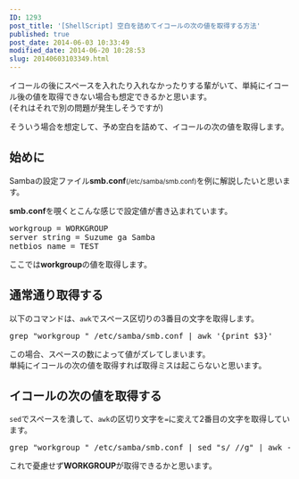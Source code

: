 ```yaml
---
ID: 1293
post_title: '[ShellScript] 空白を詰めてイコールの次の値を取得する方法'
published: true
post_date: 2014-06-03 10:33:49
modified_date: 2014-06-20 10:28:53
slug: 20140603103349.html
---
```

<p>イコールの後にスペースを入れたり入れなかったりする輩がいて、単純にイコール後の値を取得できない場合も想定できるかと思います。<br />
(それはそれで別の問題が発生しそうですが)</p>
<p>そういう場合を想定して、予め空白を詰めて、イコールの次の値を取得します。<br />
<!--more--></p>
<h2>始めに</h2>
<p>Sambaの設定ファイル<b>smb.conf</b><small>(/etc/samba/smb.conf)</small>を例に解説したいと思います。</p>
<p><b>smb.conf</b>を覗くとこんな感じで設定値が書き込まれています。</p>
<pre class="cmd">
workgroup = WORKGROUP
server string = Suzume ga Samba
netbios name = TEST
</pre>
<p>ここでは<b>workgroup</b>の値を取得します。</p>
<h2>通常通り取得する</h2>
<p>以下のコマンドは、<code>awk</code>でスペース区切りの3番目の文字を取得します。</p>
<pre class="prettyprint">grep "workgroup " /etc/samba/smb.conf | awk '{print $3}'</pre>
<p>この場合、スペースの数によって値がズレてしまいます。<br />
単純にイコールの次の値を取得すれば取得ミスは起こらないと思います。</p>
<h2>イコールの次の値を取得する</h2>
<p><code>sed</code>でスペースを潰して、<code>awk</code>の区切り文字を<code>=</code>に変えて2番目の文字を取得しています。</p>
<pre class="prettyprint">grep "workgroup " /etc/samba/smb.conf | sed "s/ //g" | awk -F'=' '{print $2}'</pre>
<p>これで憂慮せず<b>WORKGROUP</b>が取得できるかと思います。</p>